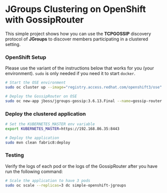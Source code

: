 # JGroups Clustering on OpenShift with GossipRouter

This simple project shows how you can use the **TCPGOSSIP** discovery protocol of **JGroups** to discover members participating in a clustered setting.


### OpenShift Setup

Please use the variant of the instructions below that works for you (your environment). `sudo` is only needed if you need it to start `docker`.

```sh 
# Start the OSE environment
sudo oc cluster up --image="registry.access.redhat.com/openshift3/ose" --version="v3.5.5.31-2"

# Deploy the GossipRouter on OSE 
sudo oc new-app jboss/jgroups-gossip:3.6.13.Final --name=gossip-router -e LogLevel=trace  
```

### Deploy the clustered application

```sh
# Set the KUBERNETES_MASTER env variable
export KUBERNETES_MASTER=https://192.168.86.35:8443

# Deploy the application
sudo mvn clean fabric8:deploy
``` 

### Testing

Verify the logs of each pod or the logs of the GossipRouter after you have run the following command:

```sh 
# Scale the application to have 3 pods
sudo oc scale --replicas=3 dc simple-openshift-jgroups
```